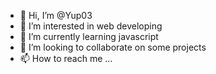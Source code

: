 - 👋 Hi, I’m @Yup03
- 👀 I’m interested in web developing
- 🌱 I’m currently learning javascript
- 💞️ I’m looking to collaborate on some projects
- 📫 How to reach me ...

<!---
Yup03/Yup03 is a ✨ special ✨ repository because its `README.md` (this file) appears on your GitHub profile.
You can click the Preview link to take a look at your changes.
--->
